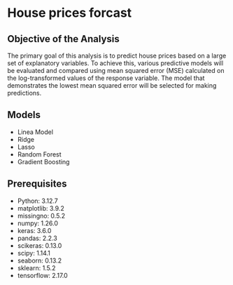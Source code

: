 # House prices forcast
## Objective of the Analysis
The primary goal of this analysis is to predict house prices based on a large set of explanatory variables. To achieve this, various predictive models will be evaluated and compared using mean squared error (MSE) calculated on the log-transformed values of the response variable. The model that demonstrates the lowest mean squared error will be selected for making predictions.

## Models
- Linea Model
- Ridge
- Lasso
- Random Forest
- Gradient Boosting

## Prerequisites 
- Python: 3.12.7
- matplotlib: 3.9.2
- missingno: 0.5.2
- numpy: 1.26.0
- keras: 3.6.0
- pandas: 2.2.3
- scikeras: 0.13.0
- scipy: 1.14.1
- seaborn: 0.13.2
- sklearn: 1.5.2
- tensorflow: 2.17.0
